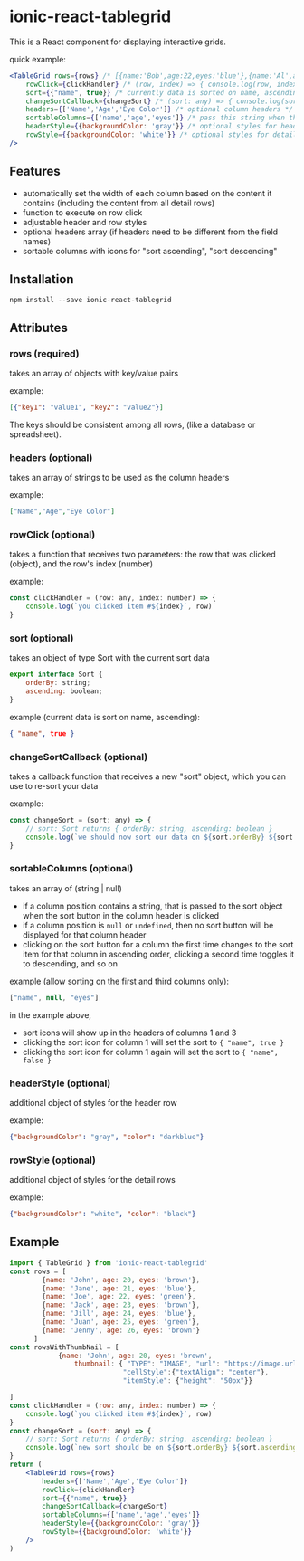 # ionic-react-tablegrid

This is a React component for displaying interactive grids. 

quick example:
```jsx    
<TableGrid rows={rows} /* [{name:'Bob',age:22,eyes:'blue'},{name:'Al',age:33,eyes:'brown'}] */
    rowClick={clickHandler} /* (row, index) => { console.log(row, index) } */
    sort={{"name", true}} /* currently data is sorted on name, ascending */
    changeSortCallback={changeSort} /* (sort: any) => { console.log(sort) } */
    headers={['Name','Age','Eye Color']} /* optional column headers */
    sortableColumns={['name','age','eyes']} /* pass this string when the sort icon is clicked */
    headerStyle={{backgroundColor: 'gray'}} /* optional styles for header row */
    rowStyle={{backgroundColor: 'white'}} /* optional styles for detail rows */
/>
```
## Features
- automatically set the width of each column based on the content it contains (including the content from all detail rows)
- function to execute on row click
- adjustable header and row styles
- optional headers array (if headers need to be different from the field names)
- sortable columns with icons for "sort ascending", "sort descending"

## Installation
`npm install --save ionic-react-tablegrid`
## Attributes
### rows (required)
takes an array of objects with key/value pairs

example:
```json
[{"key1": "value1", "key2": "value2"}]
```

The keys should be consistent among all rows, (like a database or spreadsheet).
### headers (optional)
takes an array of strings to be used as the column headers

example:
```json
["Name","Age","Eye Color"]
```
### rowClick (optional)
takes a function that receives two parameters: the row that was clicked (object), and the row's index (number)

example:
```js
const clickHandler = (row: any, index: number) => {
    console.log(`you clicked item #${index}`, row)
}
```
### sort (optional)
takes an object of type Sort with the current sort data
```js
export interface Sort {
    orderBy: string;
    ascending: boolean;
}
```

example (current data is sort on name, ascending):
```json
{ "name", true }
```

### changeSortCallback (optional)
takes a callback function that receives a new "sort" object, which you can use to re-sort your data

example:
```js
const changeSort = (sort: any) => {
    // sort: Sort returns { orderBy: string, ascending: boolean }
    console.log(`we should now sort our data on ${sort.orderBy} ${sort.ascending ? 'ASC' : 'DESC'}`)
}
```
### sortableColumns (optional)
takes an array of (string | null)
- if a column position contains a string, that is passed to the sort object when the sort button in the column header is clicked
- if a column position is `null` or `undefined`, then no sort button will be displayed for that column header
- clicking on the sort button for a column the first time changes to the sort item for that column in ascending order, clicking a second time toggles it to descending, and so on

example (allow sorting on the first and third columns only):
```js
["name", null, "eyes"]
```
in the example above, 
- sort icons will show up in the headers of columns 1 and 3
- clicking the sort icon for column 1 will set the sort to `{ "name", true }`
- clicking the sort icon for column 1 again will set the sort to `{ "name", false }`

### headerStyle (optional)
additional object of styles for the header row

example:
```json
{"backgroundColor": "gray", "color": "darkblue"}
```

### rowStyle (optional)
additional object of styles for the detail rows

example:
```json
{"backgroundColor": "white", "color": "black"}
```

## Example
```jsx
import { TableGrid } from 'ionic-react-tablegrid'
const rows = [
		{name: 'John', age: 20, eyes: 'brown'},
		{name: 'Jane', age: 21, eyes: 'blue'},
		{name: 'Joe', age: 22, eyes: 'green'},
		{name: 'Jack', age: 23, eyes: 'brown'},
		{name: 'Jill', age: 24, eyes: 'blue'},
		{name: 'Juan', age: 25, eyes: 'green'},
		{name: 'Jenny', age: 26, eyes: 'brown'}
	  ]
const rowsWithThumbNail = [
    		{name: 'John', age: 20, eyes: 'brown',
                thumbnail: { "TYPE": "IMAGE", "url": "https://image.url", 
                            "cellStyle":{"textAlign": "center"}, 
                            "itemStyle": {"height": "50px"}}

]
const clickHandler = (row: any, index: number) => {
    console.log(`you clicked item #${index}`, row)
}
const changeSort = (sort: any) => {
    // sort: Sort returns { orderBy: string, ascending: boolean }
    console.log(`new sort should be on ${sort.orderBy} ${sort.ascending ? 'ASC' : 'DESC'}`)
}
return (
    <TableGrid rows={rows} 
        headers={['Name','Age','Eye Color']}
        rowClick={clickHandler} 
        sort={{"name", true}} 
        changeSortCallback={changeSort} 
        sortableColumns={['name','age','eyes']}
        headerStyle={{backgroundColor: 'gray'}}
        rowStyle={{backgroundColor: 'white'}}
    />
)
```
